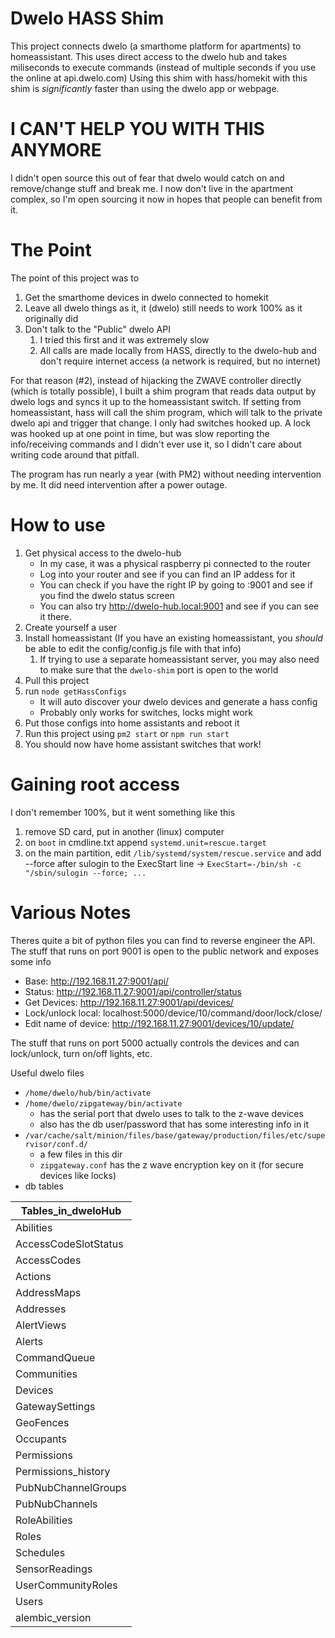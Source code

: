 # Dwelo HASS Shim
This project connects dwelo (a smarthome platform for apartments) to homeassistant.
This uses direct access to the dwelo hub and takes miliseconds to execute commands (instead of multiple seconds if you use the online at api.dwelo.com)
Using this shim with hass/homekit with this shim is *significantly* faster than using the dwelo app or webpage.

# I CAN'T HELP YOU WITH THIS ANYMORE
I didn't open source this out of fear that dwelo would catch on and remove/change stuff and break me.
I now don't live in the apartment complex, so I'm open sourcing it now in hopes that people can benefit from it.

# The Point
The point of this project was to
1. Get the smarthome devices in dwelo connected to homekit
2. Leave all dwelo things as it, it (dwelo) still needs to work 100% as it originally did
3. Don't talk to the "Public" dwelo API
   1. I tried this first and it was extremely slow
   2. All calls are made locally from HASS, directly to the dwelo-hub and don't require internet access (a network is required, but no internet)

For that reason (#2), instead of hijacking the ZWAVE controller directly (which is totally possible), I built a shim program that reads data output by dwelo logs and syncs it up to the homeassistant switch. If setting from homeassistant, hass will call the shim program, which will talk to the private dwelo api and trigger that change. I only had switches hooked up. A lock was hooked up at one point in time, but was slow reporting the info/receiving commands and I didn't ever use it, so I didn't care about writing code around that pitfall.

The program has run nearly a year (with PM2) without needing intervention by me. It did need intervention after a power outage.

# How to use
1. Get physical access to the dwelo-hub
   - In my case, it was a physical raspberry pi connected to the router
   - Log into your router and see if you can find an IP addess for it
   - You can check if you have the right IP by going to <ip>:9001 and see if you find the dwelo status screen
   - You can also try http://dwelo-hub.local:9001 and see if you can see it there.
2. Create yourself a user
3. Install homeassistant (If you have an existing homeassistant, you *should* be able to edit the config/config.js file with that info)
   1. If trying to use a separate homeassistant server, you may also need to make sure that the `dwelo-shim` port is open to the world
4. Pull this project
5. run `node getHassConfigs`
   - It will auto discover your dwelo devices and generate a hass config
   - Probably only works for switches, locks might work
6. Put those configs into home assistants and reboot it
7. Run this project using `pm2 start` or `npm run start`
8. You should now have home assistant switches that work!

# Gaining root access
I don't remember 100%, but it went something like this
1. remove SD card, put in another (linux) computer
2. on `boot` in cmdline.txt append `systemd.unit=rescue.target`
3. on the main partition, edit `/lib/systemd/system/rescue.service` and add --force after sulogin to the ExecStart line -> `ExecStart=-/bin/sh -c "/sbin/sulogin --force; ...`

# Various Notes
Theres quite a bit of python files you can find to reverse engineer the API.
The stuff that runs on port 9001 is open to the public network and exposes some info

- Base: http://192.168.11.27:9001/api/
- Status: http://192.168.11.27:9001/api/controller/status
- Get Devices: http://192.168.11.27:9001/api/devices/
- Lock/unlock local: localhost:5000/device/10/command/door/lock/close/
- Edit name of device: http://192.168.11.27:9001/devices/10/update/

The stuff that runs on port 5000 actually controls the devices and can lock/unlock, turn on/off lights, etc.

Useful dwelo files
- `/home/dwelo/hub/bin/activate`
- `/home/dwelo/zipgateway/bin/activate`
  - has the serial port that dwelo uses to talk to the z-wave devices
  - also has the db user/password that has some interesting info in it
- `/var/cache/salt/minion/files/base/gateway/production/files/etc/supervisor/conf.d/`
  - a few files in this dir
  - `zipgateway.conf` has the z wave encryption key on it (for secure devices like locks)
- db tables

| Tables_in_dweloHub   |
|----------------------|
| Abilities            |
| AccessCodeSlotStatus |
| AccessCodes          |
| Actions              |
| AddressMaps          |
| Addresses            |
| AlertViews           |
| Alerts               |
| CommandQueue         |
| Communities          |
| Devices              |
| GatewaySettings      |
| GeoFences            |
| Occupants            |
| Permissions          |
| Permissions_history  |
| PubNubChannelGroups  |
| PubNubChannels       |
| RoleAbilities        |
| Roles                |
| Schedules            |
| SensorReadings       |
| UserCommunityRoles   |
| Users                |
| alembic_version      |
